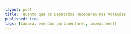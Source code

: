 ```yaml
---
layout: post
title:  Quanto que os Deputados Receberam nas Votações
published: true
tags: [câmara, emendas parlamentares, impeachment]
---
```







<!--html_preserve--><div id="htmlwidget-e804d0298fdae0f0e1e2" style="width:100%;height:auto;" class="datatables html-widget"></div>
<script type="application/json" data-for="htmlwidget-e804d0298fdae0f0e1e2">{"x":{"filter":"none","data":[["Abstenção","NÃO","presidente","SIM"],[1599530.4,1311391.7,290048.8,1741759.8],[6832975.3,6526953.3,3589900,6236193.2]],"container":"<table class=\"display\">\n  <thead>\n    <tr>\n      <th>Voto Temer<\/th>\n      <th>Emendas Pagas (R$)<\/th>\n      <th>Emendas Prometidas (R$)<\/th>\n    <\/tr>\n  <\/thead>\n<\/table>","options":{"paging":false,"info":false,"searching":false,"columnDefs":[{"className":"dt-right","targets":[1,2]}],"order":[],"autoWidth":false,"orderClasses":false,"rowCallback":"function(row, data) {\nDTWidget.formatCurrency(this, row, data, 2, '', 2, 3, ',', '.', true);\nDTWidget.formatCurrency(this, row, data, 1, '', 2, 3, ',', '.', true);\n}"},"selection":{"mode":"multiple","selected":null,"target":"row"}},"evals":["options.rowCallback"],"jsHooks":[]}</script><!--/html_preserve-->

<!--html_preserve--><div id="htmlwidget-2020dfb8deb56a28ab47" style="width:100%;height:auto;" class="datatables html-widget"></div>
<script type="application/json" data-for="htmlwidget-2020dfb8deb56a28ab47">{"x":{"filter":"none","data":[["Abstenção","Ausente","NÃO","Não estava no cargo","SIM"],[1054192.7,576356.5,1593813.4,506609.7,1537771.2],[8200981.7,10159577,6293421.3,5590166.5,6441026.1]],"container":"<table class=\"display\">\n  <thead>\n    <tr>\n      <th>Voto Dilma<\/th>\n      <th>Emendas Pagas (R$)<\/th>\n      <th>Emendas Prometidas (R$)<\/th>\n    <\/tr>\n  <\/thead>\n<\/table>","options":{"paging":false,"info":false,"searching":false,"columnDefs":[{"className":"dt-right","targets":[1,2]}],"order":[],"autoWidth":false,"orderClasses":false,"rowCallback":"function(row, data) {\nDTWidget.formatCurrency(this, row, data, 2, '', 2, 3, ',', '.', true);\nDTWidget.formatCurrency(this, row, data, 1, '', 2, 3, ',', '.', true);\n}"},"selection":{"mode":"multiple","selected":null,"target":"row"}},"evals":["options.rowCallback"],"jsHooks":[]}</script><!--/html_preserve-->

